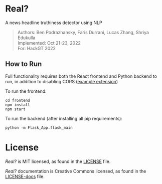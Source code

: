 # Real?
A news headline truthiness detector using NLP

> Authors: Ben Podrazhansky, Faris Durrani, Lucas Zhang, Shriya Edukulla <br/>
> Implemented: Oct 21-23, 2022 <br/>
> For: HackGT 2022

## How to Run
Full functionality requires both the React frontend and Python backend to run, in addition to disabling CORS ([example extension](https://chrome.google.com/webstore/detail/allow-cors-access-control/lhobafahddgcelffkeicbaginigeejlf?hl=en))

To run the frontend:
```
cd frontend
npm install
npm start
```

To run the backend (after installing all pip requirements):
```
python -m Flask_App.flask_main
```

# License

*Real?* is MIT licensed, as found in the [LICENSE](./LICENSE) file.

*Real?* documentation is Creative Commons licensed, as found in the [LICENSE-docs](./.github/LICENSE-docs) file.
